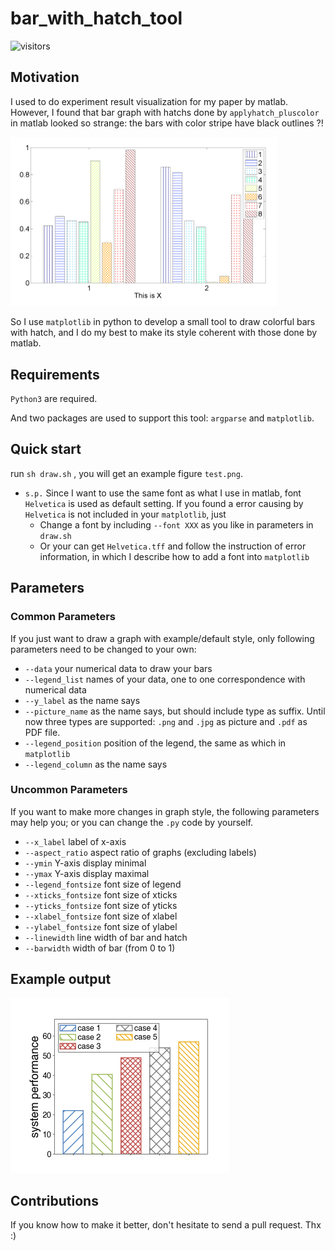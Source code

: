 # bar_with_hatch_tool

![visitors](https://visitor-badge.glitch.me/badge?page_id=https://github.com/Tnnidm/draw-bar-with-hatch)

## Motivation

I used to do experiment result visualization for my paper by matlab. However, I found that bar graph with hatchs done by `applyhatch_pluscolor` in matlab looked so strange: the bars with color stripe have black outlines ?!

<img src="fig/matlab_example.png" style="zoom:50%" />

So I use `matplotlib` in python to develop a small tool to draw colorful bars with hatch, and I do my best to make its style coherent with those done by matlab.

## Requirements

`Python3` are required. 

And two packages are used to support this tool: `argparse` and `matplotlib`.

## Quick start

run `sh draw.sh` , you will get an example figure `test.png`.

- `s.p.` Since I want to use the same font as what I use in matlab, font `Helvetica` is used as default setting. If you found a error causing by `Helvetica` is not included in your `matplotlib`, just 
  - Change a font by including `--font XXX` as you like in parameters in `draw.sh`
  - Or your can get `Helvetica.tff` and follow the instruction of error information, in which I describe how to add a font into `matplotlib`  

## Parameters

### Common Parameters

If you just want to draw a graph with example/default style, only following parameters need to be changed to your own:

- `--data`    your numerical data to draw your bars
- `--legend_list`    names of your data, one to one correspondence with numerical data
- `--y_label`    as the name says
- `--picture_name`    as the name says, but should include type as suffix. Until now three types are supported: `.png` and `.jpg` as picture and `.pdf` as PDF file.
- `--legend_position`    position of the legend, the same as which in `matplotlib`
- `--legend_column`    as the name says

### Uncommon Parameters

If you want to make more changes in graph style, the following parameters may help you; or you can change the `.py` code by yourself.

- `--x_label`     label of x-axis
- `--aspect_ratio`    aspect ratio of graphs (excluding labels)
- `--ymin`    Y-axis display minimal
- `--ymax`    Y-axis display maximal
- `--legend_fontsize`    font size of legend
- `--xticks_fontsize`    font size of xticks
- `--yticks_fontsize`    font size of yticks
- `--xlabel_fontsize`    font size of xlabel
- `--ylabel_fontsize`    font size of ylabel
- `--linewidth`    line width of bar and hatch
- `--barwidth`    width of bar (from 0 to 1)

## Example output

<img src="fig/test.png" style="zoom:50%" />

## Contributions

If you know how to make it better, don't hesitate to send a pull request. Thx :)
